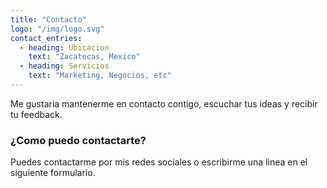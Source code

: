 ```yaml
---
title: "Contacto"
logo: "/img/logo.svg"
contact_entries:
  - heading: Ubicacion
    text: "Zacatecas, Mexico"
  - heading: Servicios
    text: "Marketing, Negocios, etc"
---
```


Me gustaria mantenerme en contacto contigo, escuchar tus ideas y recibir tu feedback.

<h3 class="f4 b lh-title mb2">¿Como puedo contactarte?</h3>

Puedes contactarme por mis redes sociales o escribirme una linea en el siguiente formulario.
